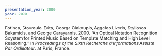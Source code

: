 ```yaml
---
presentation_year: 2000
year: 2000
---
```


Fotinea, Stavroula-Evita, George Giakoupis, Aggelos Liveris, Stylianos Bakamidis, and George Carayannis. 2000. “An Optical Notation Recognition Soystem for Printed Music Based on Template Matching and High Level Reasoning.” In <i>Proceedings of the Sixth Recherche d’Informations Assiste Par Ordinateur</i>. at Paris, France.